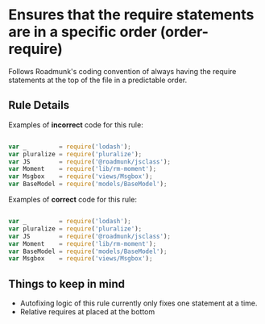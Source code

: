 # Ensures that the require statements are in a specific order (order-require)

Follows Roadmunk's coding convention of always having the require statements at the top of the file in a predictable order.


## Rule Details

Examples of **incorrect** code for this rule:

```js

var _         = require('lodash');
var pluralize = require('pluralize');
var JS        = require('@roadmunk/jsclass');
var Moment    = require('lib/rm-moment');
var Msgbox    = require('views/Msgbox');
var BaseModel = require('models/BaseModel');

```

Examples of **correct** code for this rule:

```js

var _         = require('lodash');
var pluralize = require('pluralize');
var JS        = require('@roadmunk/jsclass');
var Moment    = require('lib/rm-moment');
var BaseModel = require('models/BaseModel');
var Msgbox    = require('views/Msgbox');

```

## Things to keep in mind
- Autofixing logic of this rule currently only fixes one statement at a time.
- Relative requires at placed at the bottom
